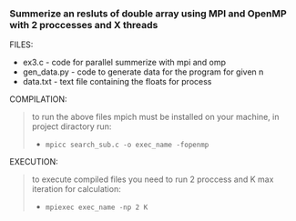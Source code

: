 ### Summerize an resluts of double array using MPI and OpenMP with 2 proccesses and X threads ###


FILES:
* ex3.c - code for parallel summerize with mpi and omp 
* gen_data.py - code to generate data for the program for given n 
* data.txt - text file containing the floats for process
    

COMPILATION:
> to run the above files mpich must be installed on your machine,
    in project diractory run:
> * ```mpicc search_sub.c -o exec_name -fopenmp```

EXECUTION:
> to execute compiled files you need to run 2 proccess and K max iteration for calculation:
> * ```mpiexec exec_name -np 2 K```
